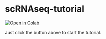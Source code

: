 # scRNAseq-tutorial
[![Open in Colab](https://colab.research.google.com/assets/colab-badge.svg)](https://colab.research.google.com/github/tuonglab/scRNAseq-tutorial/blob/master/notebook/DPT_MS_Fromraw_020823_NG%20run.ipynb)

Just click the button above to start the tutorial.
